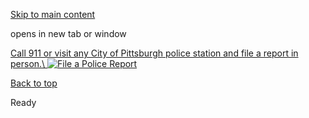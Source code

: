 [Skip to main content](https://www.pittsburghpa.gov/Safety/Police/Police-Banner/File-a-Police-Report#main-content)

opens in new tab or window

[Call 911 or visit any City of Pittsburgh police station and file a report in person.\\
![File a Police Report](https://www.pittsburghpa.gov/files/assets/city/v/1/public-safety/images/16036_file-a-police-report-800-x-400.jpg)](https://www.pittsburghpa.gov/Safety/Police/File-a-Police-Report)

[Back to top](https://www.pittsburghpa.gov/Safety/Police/Police-Banner/File-a-Police-Report#body-top)

Ready
